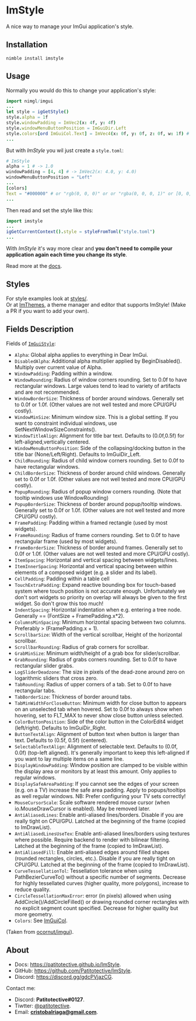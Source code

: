 # ImStyle
A nice way to manage your ImGui application's style.

## Installation
```
nimble install imstyle
```

## Usage
Normally you would do this to change your application's style:
```nim
import nimgl/imgui
...
let style = igGetStyle()
style.alpha = 1f
style.windowPadding = ImVec2(x: 4f, y: 4f)
style.windowMenuButtonPosition = ImGuiDir.Left
style.colors[ord ImGuiCol.Text] = ImVec4(x: 0f, y: 0f, z: 0f, w: 1f) # RGBA
...
```
But with _ImStyle_ you wil just create a `style.toml`:
```nim
# ImStyle
alpha = 1 # -> 1.0
windowPadding = [4, 4] # -> ImVec2(x: 4.0, y: 4.0) 
windowMenuButtonPosition = "Left"
...
[colors]
Text = "#000000" # or "rgb(0, 0, 0)" or or "rgba(0, 0, 0, 1)" or [0, 0, 0, 1]
...
```

Then read and set the style like this:
```nim
import imstyle
...
igGetCurrentContext().style = styleFromToml("style.toml")
...
```
With _ImStyle_ it's way more clear and **you don't need to compile your application again each time you change its style**.  

Read more at the [docs](https://patitotective.github.io/ImStyle).

## Styles
For style examples look at [styles/](https://github.com/Patitotective/ImStyle/tree/main/styles).  
Or at [ImThemes](https://github.com/Patitotective/ImThemes), a theme manager and editor that supports ImStyle!
(Make a PR if you want to add your own).

## Fields Description
Fields of [`ImGuiStyle`](https://nimgl.dev/docs/imgui.html#ImGuiStyle):
- `Alpha`: Global alpha applies to everything in Dear ImGui.
- `DisabledAlpha`: Additional alpha multiplier applied by BeginDisabled(). Multiply over current value of Alpha.
- `WindowPadding`: Padding within a window.
- `WindowRounding`: Radius of window corners rounding. Set to 0.0f to have rectangular windows. Large values tend to lead to variety of artifacts and are not recommended.
- `WindowBorderSize`: Thickness of border around windows. Generally set to 0.0f or 1.0f. (Other values are not well tested and more CPU/GPU costly).
- `WindowMinSize`: Minimum window size. This is a global setting. If you want to constraint individual windows, use SetNextWindowSizeConstraints().
- `WindowTitleAlign`: Alignment for title bar text. Defaults to (0.0f,0.5f) for left-aligned,vertically centered.
- `WindowMenuButtonPosition`: Side of the collapsing/docking button in the title bar (None/Left/Right). Defaults to ImGuiDir_Left.
- `ChildRounding`: Radius of child window corners rounding. Set to 0.0f to have rectangular windows.
- `ChildBorderSize`: Thickness of border around child windows. Generally set to 0.0f or 1.0f. (Other values are not well tested and more CPU/GPU costly).
- `PopupRounding`: Radius of popup window corners rounding. (Note that tooltip windows use WindowRounding)
- `PopupBorderSize`: Thickness of border around popup/tooltip windows. Generally set to 0.0f or 1.0f. (Other values are not well tested and more CPU/GPU costly).
- `FramePadding`: Padding within a framed rectangle (used by most widgets).
- `FrameRounding`: Radius of frame corners rounding. Set to 0.0f to have rectangular frame (used by most widgets).
- `FrameBorderSize`: Thickness of border around frames. Generally set to 0.0f or 1.0f. (Other values are not well tested and more CPU/GPU costly).
- `ItemSpacing`: Horizontal and vertical spacing between widgets/lines.
- `ItemInnerSpacing`: Horizontal and vertical spacing between within elements of a composed widget (e.g. a slider and its label).
- `CellPadding`: Padding within a table cell
- `TouchExtraPadding`: Expand reactive bounding box for touch-based system where touch position is not accurate enough. Unfortunately we don't sort widgets so priority on overlap will always be given to the first widget. So don't grow this too much!
- `IndentSpacing`: Horizontal indentation when e.g. entering a tree node. Generally == (FontSize + FramePadding.x*2).
- `ColumnsMinSpacing`: Minimum horizontal spacing between two columns. Preferably > (FramePadding.x + 1).
- `ScrollbarSize`: Width of the vertical scrollbar, Height of the horizontal scrollbar.
- `ScrollbarRounding`: Radius of grab corners for scrollbar.
- `GrabMinSize`: Minimum width/height of a grab box for slider/scrollbar.
- `GrabRounding`: Radius of grabs corners rounding. Set to 0.0f to have rectangular slider grabs.
- `LogSliderDeadzone`: The size in pixels of the dead-zone around zero on logarithmic sliders that cross zero.
- `TabRounding`: Radius of upper corners of a tab. Set to 0.0f to have rectangular tabs.
- `TabBorderSize`: Thickness of border around tabs.
- `TabMinWidthForCloseButton`: Minimum width for close button to appears on an unselected tab when hovered. Set to 0.0f to always show when hovering, set to FLT_MAX to never show close button unless selected.
- `ColorButtonPosition`: Side of the color button in the ColorEdit4 widget (left/right). Defaults to ImGuiDir_Right.
- `ButtonTextAlign`: Alignment of button text when button is larger than text. Defaults to (0.5f, 0.5f) (centered).
- `SelectableTextAlign`: Alignment of selectable text. Defaults to (0.0f, 0.0f) (top-left aligned). It's generally important to keep this left-aligned if you want to lay multiple items on a same line.
- `DisplayWindowPadding`: Window position are clamped to be visible within the display area or monitors by at least this amount. Only applies to regular windows.
- `DisplaySafeAreaPadding`: If you cannot see the edges of your screen (e.g. on a TV) increase the safe area padding. Apply to popups/tooltips as well regular windows. NB: Prefer configuring your TV sets correctly!
- `MouseCursorScale`: Scale software rendered mouse cursor (when io.MouseDrawCursor is enabled). May be removed later.
- `AntiAliasedLines`: Enable anti-aliased lines/borders. Disable if you are really tight on CPU/GPU. Latched at the beginning of the frame (copied to ImDrawList).
- `AntiAliasedLinesUseTex`: Enable anti-aliased lines/borders using textures where possible. Require backend to render with bilinear filtering. Latched at the beginning of the frame (copied to ImDrawList).
- `AntiAliasedFill`: Enable anti-aliased edges around filled shapes (rounded rectangles, circles, etc.). Disable if you are really tight on CPU/GPU. Latched at the beginning of the frame (copied to ImDrawList).
- `CurveTessellationTol`: Tessellation tolerance when using PathBezierCurveTo() without a specific number of segments. Decrease for highly tessellated curves (higher quality, more polygons), increase to reduce quality.
- `CircleTessellationMaxError`: error (in pixels) allowed when using AddCircle()/AddCircleFilled() or drawing rounded corner rectangles with no explicit segment count specified. Decrease for higher quality but more geometry.
- `Colors`: See [ImGuiCol](https://nimgl.dev/docs/imgui.html#ImGuiCol).

(Taken from [ocornut/imgui](https://github.com/ocornut/imgui/blob/master/imgui.h#L1837)).

## About
- Docs: https://patitotective.github.io/ImStyle.
- GitHub: https://github.com/Patitotective/ImStyle.
- Discord: https://discord.gg/gdcPVjazCG.

Contact me:
- Discord: **Patitotective#0127**.
- Tiwtter: [@patitotective](https://twitter.com/patitotective).
- Email: **cristobalriaga@gmail.com**.
